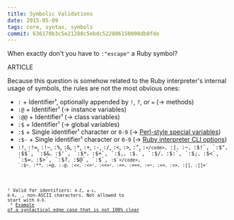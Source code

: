 ```yaml
---
title: Symbolic Validations
date: 2015-05-09
tags: core, syntax, symbols
commit: 636170b3c5e21288c5ebdc522806150090db0fde
---
```


When exactly don't you have to `:"escape"` a Ruby symbol?

ARTICLE

Because this question is somehow related to the Ruby interpreter's internal usage of symbols, the rules are not the most obvious ones:

- `:` + Identifier¹, optionally appended by `!`, `?`, or `=` (→ methods)
- `:@` + Identifier¹ (→ instance variables)
- `:@@` + Identifier¹ (→ class variables)
- `:$` + Identifier¹ (→ global variables)
- `:$` + Single identifier¹ character or `0-9` (→ [Perl-style special variables](http://idiosyncratic-ruby.com/9-globalization.html))
- `:$-` + Single identifier¹ character or `0-9` (→ [Ruby interpreter CLI options](http://idiosyncratic-ruby.com/9-globalization.html#other-special-global-variables))
- `:!`, `:!=`, `:!~`, `:%`, `:&`, `:*`, `:+`, `:-`, `:/`, `:<`, `:>`, `:^`, <code>:`</code>, `:|`, `:~`, `:$!`, `:$"`, `:$$`, `:$&`, `:$'`, `:$*`, `:$+`, `:$,`, `:$.`, `:$/`, `:$:`, `:$;`, `:$<`, `:$=`, `:$>`, `:$?`, `:$@`, `:$\`, <code>:$`</code>, `:$~`, `:**`, `:+@`, `:-@`, `:<<`, `:<=`², `:<=>`², `:==`, `:===`, `:=~`, `:>=`, `:>>`, `:[]`, `:[]=`

¹ Valid for identifiers: `A-Z`, `a-z`, `0-9`, `_`, non-ASCII characters. Not allowed to start with `0-9`.<br/>
² [Example of a syntactical edge case that is not 100% clear](http://idiosyncratic-ruby.com/29-limitations-of-language.html#no-simple-rule-if-a-symbol-can-be-displayed-without-the-explicit--syntax)
